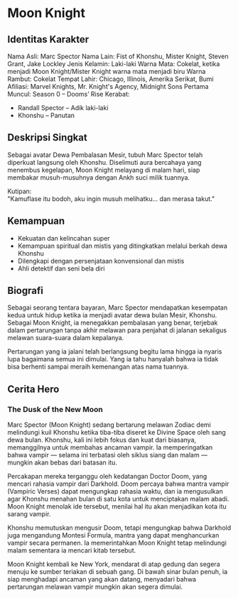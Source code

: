# Moon Knight

## Identitas Karakter

Nama Asli: Marc Spector
Nama Lain: Fist of Khonshu, Mister Knight, Steven Grant, Jake Lockley
Jenis Kelamin: Laki-laki
Warna Mata: Cokelat, ketika menjadi Moon Knight/Mister Knight warna mata menjadi biru
Warna Rambut: Cokelat
Tempat Lahir: Chicago, Illinois, Amerika Serikat, Bumi
Afiliasi: Marvel Knights, Mr. Knight's Agency, Midnight Sons
Pertama Muncul: Season 0 – Dooms’ Rise
Kerabat:
- Randall Spector – Adik laki-laki
- Khonshu – Panutan


## Deskripsi Singkat

Sebagai avatar Dewa Pembalasan Mesir, tubuh Marc Spector telah diperkuat langsung oleh Khonshu. Diselimuti aura bercahaya yang menembus kegelapan, Moon Knight melayang di malam hari, siap membakar musuh-musuhnya dengan Ankh suci milik tuannya.

Kutipan:  
"Kamuflase itu bodoh, aku ingin musuh melihatku... dan merasa takut."

## Kemampuan

- Kekuatan dan kelincahan super
- Kemampuan spiritual dan mistis yang ditingkatkan melalui berkah dewa Khonshu
- Dilengkapi dengan persenjataan konvensional dan mistis
- Ahli detektif dan seni bela diri

## Biografi

Sebagai seorang tentara bayaran, Marc Spector mendapatkan kesempatan kedua untuk hidup ketika ia menjadi avatar dewa bulan Mesir, Khonshu. Sebagai Moon Knight, ia menegakkan pembalasan yang benar, terjebak dalam pertarungan tanpa akhir melawan para penjahat di jalanan sekaligus melawan suara-suara dalam kepalanya.

Pertarungan yang ia jalani telah berlangsung begitu lama hingga ia nyaris lupa bagaimana semua ini dimulai. Yang ia tahu hanyalah bahwa ia tidak bisa berhenti sampai meraih kemenangan atas nama tuannya.

## Cerita Hero

### The Dusk of the New Moon
Marc Spector (Moon Knight) sedang bertarung melawan Zodiac demi melindungi kuil Khonshu ketika tiba-tiba diseret ke Divine Space oleh sang dewa bulan. Khonshu, kali ini lebih fokus dan kuat dari biasanya, memanggilnya untuk membahas ancaman vampir. Ia memperingatkan bahwa vampir — selama ini terbatasi oleh siklus siang dan malam — mungkin akan bebas dari batasan itu.

Percakapan mereka terganggu oleh kedatangan Doctor Doom, yang mencari rahasia vampir dari Darkhold. Doom percaya bahwa mantra vampir (Vampiric Verses) dapat mengungkap rahasia waktu, dan ia mengusulkan agar Khonshu menahan bulan di satu kota untuk menciptakan malam abadi. Moon Knight menolak ide tersebut, menilai hal itu akan menjadikan kota itu sarang vampir.

Khonshu memutuskan mengusir Doom, tetapi mengungkap bahwa Darkhold juga mengandung Montesi Formula, mantra yang dapat menghancurkan vampir secara permanen. Ia memerintahkan Moon Knight tetap melindungi malam sementara ia mencari kitab tersebut.

Moon Knight kembali ke New York, mendarat di atap gedung dan segera menuju ke sumber teriakan di sebuah gang. Di bawah sinar bulan penuh, ia siap menghadapi ancaman yang akan datang, menyadari bahwa pertarungan melawan vampir mungkin akan segera dimulai.